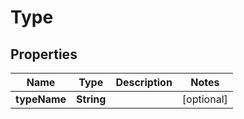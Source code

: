 
# Type

## Properties
Name | Type | Description | Notes
------------ | ------------- | ------------- | -------------
**typeName** | **String** |  |  [optional]



